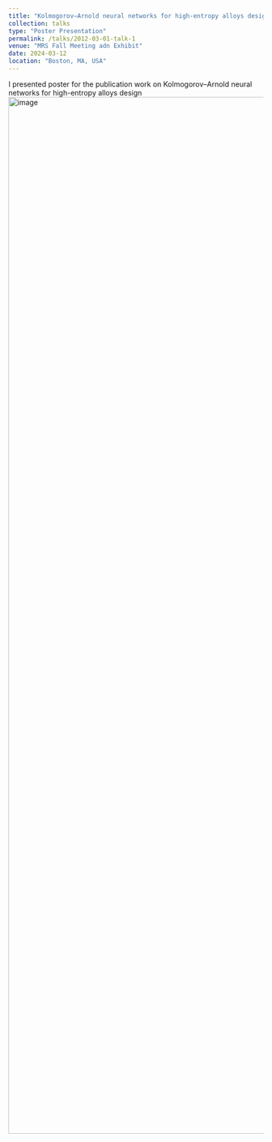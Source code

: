 ```yaml
---
title: "Kolmogorov–Arnold neural networks for high-entropy alloys design"
collection: talks
type: "Poster Presentation"
permalink: /talks/2012-03-01-talk-1
venue: "MRS Fall Meeting adn Exhibit"
date: 2024-03-12
location: "Boston, MA, USA"
---
```


I presented poster for the publication work on Kolmogorov–Arnold neural networks for high-entropy alloys design
<img width="1536" height="2048" alt="image" src="https://github.com/user-attachments/assets/1ccde75c-155d-4cf4-b766-773059676b09" />
